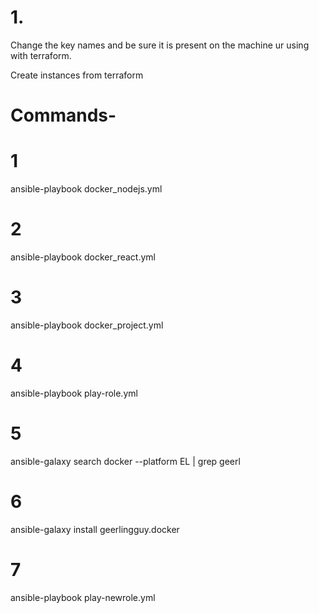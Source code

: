 # 1.

Change the key names and be sure it is present on the machine ur using with terraform.

Create instances from terraform

# Commands-

# 1
ansible-playbook docker_nodejs.yml

# 2
ansible-playbook docker_react.yml

# 3
ansible-playbook docker_project.yml

# 4
ansible-playbook play-role.yml

# 5
ansible-galaxy search docker --platform EL | grep geerl

# 6

ansible-galaxy install geerlingguy.docker

# 7
ansible-playbook play-newrole.yml

